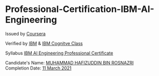 # Professional-Certification-IBM-AI-Engineering
<p>Issued by <a href="https://www.coursera.org/" rel="nofollow">Coursera</a>
<p>Verified by <a href="https://www.ibm.com/training/" rel="nofollow">IBM</a> & <a href="https://cognitiveclass.ai/" rel="nfollow">IBM Cognitve Class</a>
<p>Syllabus <a href="https://www.coursera.org/professional-certificates/ai-engineer" rel="nofollow">IBM AI Engineering Professional Certificate</a>
<div class="text-blue">
  Candidate's Name: <a href="#" class="text-inherit">MUHAMMAD HAFIZUDDIN BIN ROSNAZRI</a>
</div>
<div class="text-blue">
  Completion Date: <a href="#" class="text-inherit">11 March 2021</a>
</div>
